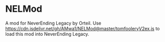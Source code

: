 # NELMod
A mod for NeverEnding Legacy by Orteil.
Use https://cdn.jsdelivr.net/gh/AMwa1/NELMod@master/tomfooleryV2ex.js to load this mod into NeverEnding Legacy.
